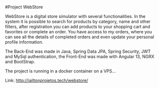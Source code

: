 #Project WebStore

WebStore is a digital store simulator with several functionalities. In the system it is possible to search for products by category, name and other filters, after registration you can add products to your shopping cart and favorites or complete an order. You have access to my orders, where you can see all the details of completed orders and even update your personal profile information.

The Back-End was made in Java, Spring Data JPA, Spring Security, JWT and MySql authentication, the Front-End was made with Angular 13, NGRX and BootStrap.

The project is running in a docker container on a VPS...

Link: http://jailtonprojetos.tech/webstore/
